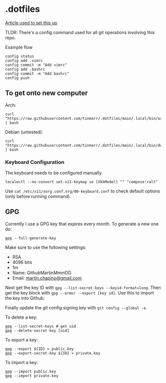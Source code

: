 # .dotfiles

[Article used to set this up](https://www.atlassian.com/git/tutorials/dotfiles)

TLDR:
There's a config command used for all git operations involving this repo.

Example flow

```shell
config status
config add .vimrc
config commit -m "Add vimrc"
config add .bashrc
config commit -m "Add bashrc"
config push
```

## To get onto new computer

Arch:
```shell
curl "https://raw.githubusercontent.com/tinmarr/.dotfiles/main/.local/bin/archpost" | bash
```

Debian (untested):
```shell
curl "https://raw.githubusercontent.com/tinmarr/.dotfiles/main/.local/bin/debpost" | bash
```

### Keyboard Configuration

The keyboard needs to be configured manually.

`localectl --no-convert set-x11-keymap us [XkbModel] "" "compose:ralt"`

Use `cat /etc/x11/xorg.conf.org/00-keyboard.conf` to check default options
(only before running command).

## GPG

Currently I use a GPG key that expires every month. To generate a new one do:

```shell
gpg --full-generate-key
```

Make sure to use the following settings:

- RSA
- 4096 bits
- 1m
- Name: GithubMartinMmmDD
- Email: martin.chapino@gmail.com

Next get the key ID with `gpg --list-secret-keys --keyid-format=long`.
Then get the key block with `gpg --armor --export [key id]`. Use this to import
the key into Github.

Finally update the git config signing key with `git config --global -e`.

To delete a key:

```shell
gpg --list-secret-keys # get uid
gpg --delete-secret-key [uid]
```

To export a key:

```shell
gpg --export ${ID} > public.key
gpg --export-secret-key ${ID} > private.key
```

To import a key:

```shell
gpg --import public.key
gpg --import private.key
```
